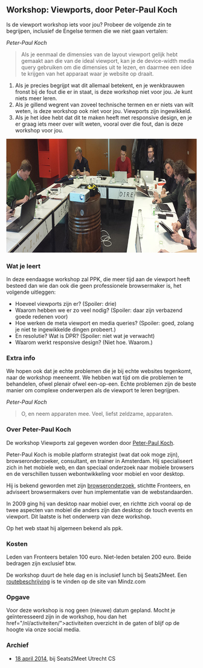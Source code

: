 <h2>Workshop: Viewports, door Peter-Paul Koch</h2>
<p>Is de viewport workshop iets voor jou? Probeer de volgende zin te begrijpen, inclusief de Engelse termen die we niet gaan vertalen:</p>
<p class="source"><cite>Peter-Paul Koch</cite></p>
<blockquote>
<p>Als je eenmaal de dimensies van de layout viewport gelijk hebt gemaakt aan die van de ideal viewport, kan je de device-width media query gebruiken om die dimensies uit te lezen, en daarmee een idee te krijgen van het apparaat waar je website op draait.</p>
</blockquote>
<ol>
<li>Als je precies begrijpt wat dit allemaal betekent, en je wenkbrauwen fronst bij de fout die er in staat, is deze workshop niet voor jou. Je kunt niets meer leren.</li>
<li>Als je gillend wegrent van zoveel technische termen en er niets van wilt weten, is deze workshop ook niet voor jou. Viewports zijn ingewikkeld.</li>
<li>Als je het idee hebt dat dit te maken heeft met responsive design, en je er graag iets meer over wilt weten, vooral over die fout, dan is deze workshop voor jou.</li>
</ol>
<p class="figure full"><img src="/_img/workshops/viewports-ppk.jpg" width="800" height="301" loading="lazy" decoding="async" alt=""></p>
<h3>Wat je leert</h3>
<p>In deze eendaagse workshop zal PPK, die meer tijd aan de viewport heeft besteed dan wie dan ook die geen professionele browsermaker is, het volgende uitleggen:</p>
<ul>
<li>Hoeveel viewports zijn er? (Spoiler: drie)</li>
<li>Waarom hebben we er zo veel nodig? (Spoiler: daar zijn verbazend goede redenen voor)</li>
<li>Hoe werken de meta viewport en media queries? (Spoiler: goed, zolang je niet te ingewikkelde dingen probeert.)</li>
<li>En resolutie? Wat is DPR? (Spoiler: niet wat je verwacht)</li>
<li>Waarom werkt responsive design? (Niet hoe. Waarom.)</li>
</ul>
<h3>Extra info</h3>
<p>We hopen ook dat je echte problemen die je bij echte websites tegenkomt, naar de workshop meeneemt. We hebben wat tijd om die problemen te behandelen, ofwel plenair ofwel een-op-een. Echte problemen zijn de beste manier om complexe onderwerpen als de viewport te leren begrijpen.</p>
<p class="source"><cite>Peter-Paul Koch</cite></p>
<blockquote>
<p>O, en neem apparaten mee. Veel, liefst zeldzame, apparaten.</p>
</blockquote>
<h3>Over Peter-Paul Koch</h3>
<p>De workshop Viewports zal gegeven worden door <a href="http://quirksmode.org/about/">Peter-Paul Koch</a>.</p>
<p>Peter-Paul Koch is mobile platform strategist (wat dat ook moge zijn), browseronderzoeker, consultant, en trainer in Amsterdam. Hij specialiseert zich in het mobiele web, en dan speciaal onderzoek naar mobiele browsers en de verschillen tussen webontwikkeling voor mobiel en voor desktop.</p>
<p>Hij is bekend geworden met zijn <a href="http://quirksmode.org/compatibility.html">browseronderzoek</a>, stichtte Fronteers, en adviseert browsermakers over hun implementatie van de webstandaarden.</p>
<p>In 2009 ging hij van desktop naar mobiel over, en richtte zich vooral op de twee aspecten van mobiel die anders zijn dan desktop: de touch events en viewport. Dit laatste is het onderwerp van deze workshop.</p>
<p>Op het web staat hij algemeen bekend als ppk.</p>
<h3>Kosten</h3>
<p>Leden van Fronteers betalen 100 euro. Niet-leden betalen 200 euro. Beide bedragen zijn exclusief  btw.</p>
<p>De workshop duurt de hele dag en is inclusief lunch bij Seats2Meet. Een <a href="http://www.mindz.com/plazas/Seats2meet_com_Utrecht/pages/Routebeschrijving_en_contact">routebeschrijving</a> is te vinden op de site van Mindz.com</p>
<h3>Opgave</h3>
<p>Voor deze workshop is nog geen (nieuwe) datum gepland. Mocht je geïnteresseerd zijn in de workshop, hou dan het href="/nl/activiteiten/">activiteiten overzicht</a> in de gaten of blijf op de hoogte via onze social media.</p>
<h3>Archief</h3>
<ul>
<li><a href="/nl/workshops-archief/viewports-peter-paul-koch/18-april-2014">18 april 2014</a>, bij Seats2Meet Utrecht CS</li>
</ul>
